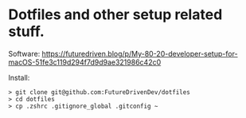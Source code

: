 # Dotfiles and other setup related stuff.

Software: https://futuredriven.blog/p/My-80-20-developer-setup-for-macOS-51fe3c119d294f7d9d9ae321986c42c0

Install:

```
> git clone git@github.com:FutureDrivenDev/dotfiles
> cd dotfiles
> cp .zshrc .gitignore_global .gitconfig ~
```